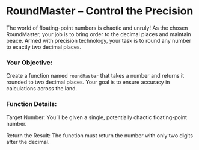 # RoundMaster – Control the Precision

The world of floating-point numbers is chaotic and unruly! As the chosen RoundMaster, your job is to bring order to the decimal places and maintain peace. Armed with precision technology, your task is to round any number to exactly two decimal places.

### Your Objective:

Create a function named `roundMaster` that takes a number and returns it rounded to two decimal places. Your goal is to ensure accuracy in calculations across the land.

### Function Details:

Target Number: You’ll be given a single, potentially chaotic floating-point number.

Return the Result: The function must return the number with only two digits after the decimal.
